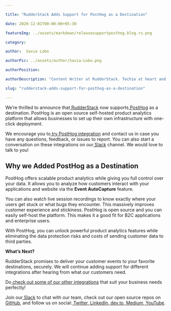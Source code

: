```yaml
---

title: "RudderStack Adds Support for PostHog as a Destination"

date: 2020-12-01T00:00:00+05:30

featureImg: ../assets/markdown/releasesupportposthog.blog.rs.png

category: 

author:  Savia Lobo

authorPic: ../assets/author/Savia-Lobo.png

authorPosition: 

authorDescription: "Content Writer at RudderStack. Techie at heart and loves to stay up to date with tech happenings across the globe. Loves singing and composing songs."

slug: "rudderstack-adds-support-for-posthog-as-a-destination"

---
```


We’re thrilled to announce that[ RudderStack](http://www.rudderstack.com) now supports[ PostHog](https://posthog.com/) as a destination. PostHog is an open source self-hosted product analytics platform that allows businesses to set up their own infrastructure with one-click deployment. 

We encourage you to[ try PostHog integration](https://rudderstack.com/integration/posthog/) and contact us in case you have any questions, feedback, or issues to report. You can also start a conversation on these integrations on our[ Slack](https://resources.rudderstack.com/join-rudderstack-slack) channel. We would love to talk to you!


## **Why we Added PostHog as a Destination**

PostHog offers scalable product analytics while giving you full control over your data. It allows you to analyze how customers interact with your applications and website via the **Event AutoCapture** feature. 

You can also watch live session recordings to know exactly where your users get stuck or what bugs they encounter. This  massively improves customer experience and stickiness. PostHog is open source and you can easily self-host the platform. This makes it a good fit for B2C applications and enterprise users. 

With PostHog, you can unlock powerful product analytics features while eliminating the data protection risks and costs of sending customer data to third parties.

**What’s Next?**

RudderStack promises to deliver your customer events to your favorite destinations, securely.  We will continue adding support for different integrations after hearing from what our customers need. 

Do[ check out some of our other integrations](https://rudderstack.com/blog/rudderstack-supports-email-marketing-platform-mailchimp/) that suit your business needs perfectly!

Join our[ Slack](https://resources.rudderstack.com/join-rudderstack-slack) to chat with our team, check out our open source repos on[ GitHub](https://github.com/rudderlabs), and follow us on social:[ Twitter](https://twitter.com/RudderStack),[ LinkedIn](https://www.linkedin.com/company/rudderlabs/),[ dev.to](https://dev.to/rudderstack),[ Medium](https://rudderstack.medium.com/),[ YouTube](https://www.youtube.com/channel/UCgV-B77bV_-LOmKYHw8jvBw).
